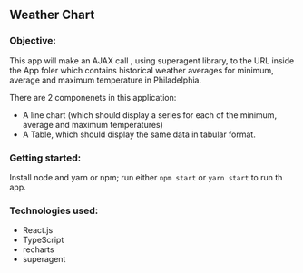 ## Weather Chart

### Objective:
This app will make an AJAX call , using superagent library, to the URL inside the App foler which contains historical weather averages for minimum, average and maximum temperature in
Philadelphia.

There are 2 componenets in this application: 
* A line chart (which should display a series for each of the minimum, average and maximum temperatures)
* A Table, which should display the same data in tabular format. 


### Getting started:
Install node and yarn or npm; run either `npm start` or `yarn start` to run th app.

### Technologies used:
* React.js
* TypeScript
* recharts
* superagent
